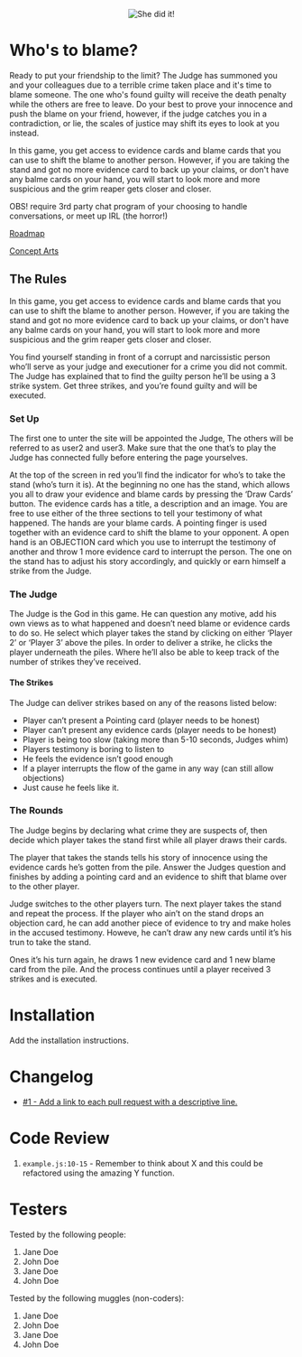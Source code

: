 <p align="center">
  <img src="https://media.giphy.com/media/gLv5vBZCnbank4pfJe/giphy.gif" alt="She did it!" />
</p>

# Who's to blame?

Ready to put your friendship to the limit?
The Judge has summoned you and your colleagues due to a terrible crime taken place and it's time to blame someone.
The one who's found guilty will receive the death penalty while the others are free to leave.
Do your best to prove your innocence and push the blame on your friend, however,
if the judge catches you in a contradiction, or lie, the scales of justice may shift its
eyes to look at you instead.

In this game, you get access to evidence cards and blame cards that you can use to shift the blame to another person.
However, if you are taking the stand and got no more evidence card to back up your claims, or don't have any balme cards
on your hand, you will start to look more and more suspicious and the grim reaper gets closer and closer.

OBS! require 3rd party chat program of your choosing to handle conversations, or meet up IRL (the horror!)

<a href="https://trello.com/b/jIITfXiT/whos-to-blame" target="_blank">Roadmap</a>

<a href="https://www.figma.com/file/AS24qhmaGpnj5Vo77Xpedh/Who-s-To-Blame?node-id=0%3A1" target="_blank">Concept Arts</a>

<h2 id='rules'>The Rules</h2>
<p> 
In this game, you get access to evidence cards and blame cards that you can use to shift the blame to another person.
However, if you are taking the stand and got no more evidence card to back up your claims, or don't have any balme cards
on your hand, you will start to look more and more suspicious and the grim reaper gets closer and closer.
 
You find yourself standing in front of a corrupt and narcissistic person who’ll serve as your judge and executioner for a crime you did not commit. The Judge has explained that to find the guilty person he’ll be using a 3 strike system. Get three strikes, and you’re found guilty and will be executed.
 
<h3> Set Up </h3>
The first one to unter the site will be appointed the Judge,
The others will be referred to as user2 and user3. Make sure that the one that’s to play the Judge has connected fully before entering the page yourselves.
 
At the top of the screen in red you’ll find the indicator for who’s to take the stand (who’s turn it is). At the beginning no one has the stand, which allows you all to draw your evidence and blame cards by pressing the ‘Draw Cards’ button. The evidence cards has a title, a description and an image. You are free to use either of the three sections to tell your testimony of what happened. 
The hands are your blame cards. A pointing finger is used together with an evidence card to shift the blame to your opponent.
A open hand is an OBJECTION card which you use to interrupt the testimony of another and throw 1 more evidence card to interrupt the person. The one on the stand has to adjust his story accordingly, and quickly or earn himself a strike from the Judge.
 
<h3> The Judge </h3>
The Judge is the God in this game. He can question any motive, add his own views as to what happened and doesn’t need blame or evidence cards to do so. He select which player takes the stand by clicking on either ‘Player 2’ or ‘Player 3’ above the piles. In order to deliver a strike, he clicks the player underneath the piles. Where he’ll also be able to keep track of the number of strikes they’ve received.
 
<h4> The Strikes </h4>
The Judge can deliver strikes based on any of the reasons listed below:
<ul>
<li>Player can’t present a Pointing card (player needs to be honest)</li>
<li>Player can’t present any evidence cards (player needs to be honest)</li>
<li>Player is being too slow (taking more than 5-10 seconds, Judges whim)</li>
<li>Players testimony is boring to listen to</li>
<li>He feels the evidence isn’t good enough</li>
<li>If a player interrupts the flow of the game in any way (can still allow objections)</li>
<li>Just cause he feels like it.</li>
</ul>
 
<h3> The Rounds </h3>
The Judge begins by declaring what crime they are suspects of, then decide which player takes the stand first while all player draws their cards.

The player that takes the stands tells his story of innocence using the evidence cards he’s gotten from the pile. Answer the Judges question and finishes by adding a pointing card and an evidence to shift that blame over to the other player.

Judge switches to the other players turn.
The next player takes the stand and repeat the process. If the player who ain’t on the stand drops an objection card, he can add another piece of evidence to try and make holes in the accused testimony. Howeve, he can’t draw any new cards until it’s his trun to take the stand.

Ones it’s his turn again, he draws 1 new evidence card and 1 new blame card from the pile. And the process continues until a player received 3 strikes and is executed.

</p>

# Installation

Add the installation instructions.

# Changelog

- [#1 - Add a link to each pull request with a descriptive line.](#1)

# Code Review

1. `example.js:10-15` - Remember to think about X and this could be refactored using the amazing Y function.

# Testers

Tested by the following people:

1. Jane Doe
2. John Doe
3. Jane Doe
4. John Doe

Tested by the following muggles (non-coders):

1. Jane Doe
2. John Doe
3. Jane Doe
4. John Doe
